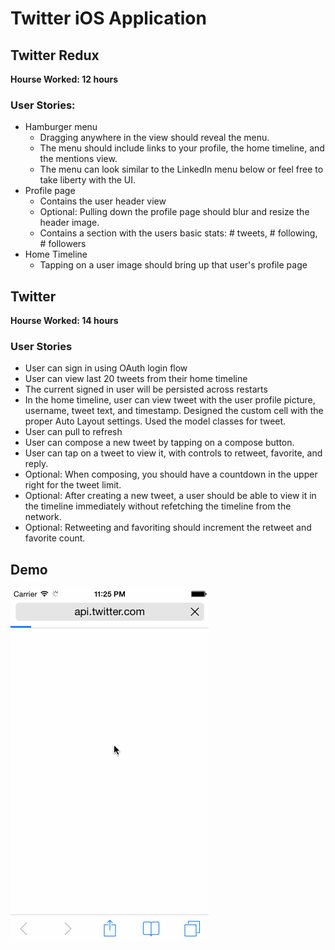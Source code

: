 # Twitter iOS Application

## Twitter Redux
**Hourse Worked: 12 hours**

### User Stories:

   * Hamburger menu
      * Dragging anywhere in the view should reveal the menu.
      * The menu should include links to your profile, the home timeline, and the mentions view.
      * The menu can look similar to the LinkedIn menu below or feel free to take liberty with the UI.
   * Profile page
      * Contains the user header view
      * Optional: Pulling down the profile page should blur and resize the header image.
      * Contains a section with the users basic stats: # tweets, # following, # followers
   * Home Timeline
      * Tapping on a user image should bring up that user's profile page

## Twitter

**Hourse Worked: 14 hours**

### User Stories

  * User can sign in using OAuth login flow
  * User can view last 20 tweets from their home timeline
  * The current signed in user will be persisted across restarts
  * In the home timeline, user can view tweet with the user profile picture, username, tweet text, and timestamp. Designed the custom cell with the proper Auto Layout settings.  Used the model classes for tweet.
  * User can pull to refresh
  * User can compose a new tweet by tapping on a compose button.
  * User can tap on a tweet to view it, with controls to retweet, favorite, and reply.
  * Optional: When composing, you should have a countdown in the upper right for the tweet limit.
  * Optional: After creating a new tweet, a user should be able to view it in the timeline immediately without refetching the timeline from the network.
  * Optional: Retweeting and favoriting should increment the retweet and favorite count.

## Demo

![demo](demo.gif "Twitter Demo")
